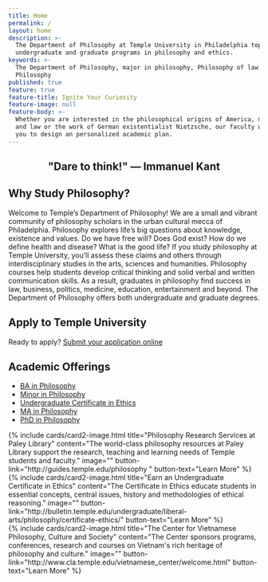```yaml
---
title: Home
permalink: /
layout: home
description: >-
  The Department of Philosophy at Temple University in Philadelphia top
  undergraduate and graduate programs in philosophy and ethics. 
keywords: >-
  The Department of Philosophy, major in philosophy, Philosophy of law, Feminist
  Philosophy
published: true
feature: true
feature-title: Ignite Your Curiosity
feature-image: null
feature-body: >-
  Whether you are interested in the philosophical origins of America, morality
  and law or the work of German existentialist Nietzsche, our faculty works with
  you to design an personalized academic plan.
---
```

## <center> "Dare to think!" — Immanuel Kant </center>

## Why Study Philosophy?
Welcome to Temple’s Department of Philosophy! We are a small and vibrant community of philosophy scholars in the urban cultural mecca of Philadelphia. Philosophy explores life’s big questions about knowledge, existence and values. Do we have free will? Does God exist? How do we define health and disease? What is the good life? If you study philosophy at Temple University, you’ll assess these claims and others through interdisciplinary studies in the arts, sciences and humanities. Philosophy courses help students develop critical thinking and solid verbal and written communication skills. As a result, graduates in philosophy find success in law, business, politics, medicine, education, entertainment and beyond. The Department of Philosophy offers both undergraduate and graduate degrees.

## Apply to Temple University
Ready to apply? [Submit your application online](http://admissions.temple.edu/apply)

## Academic Offerings
- [BA in Philosophy](http://bulletin.temple.edu/undergraduate/liberal-arts/philosophy/ba-philosophy/)
- [Minor in Philosophy](http://bulletin.temple.edu/undergraduate/liberal-arts/philosophy/minor-philosophy/)
- [Undergraduate Certificate in Ethics](http://bulletin.temple.edu/undergraduate/liberal-arts/philosophy/certificate-ethics/)
- [MA in Philosophy](http://bulletin.temple.edu/graduate/scd/cla/philosophy-ma/)
- [PhD in Philosophy](http://bulletin.temple.edu/graduate/scd/cla/philosophy-phd/)

<div class="row row-wide">
  <div class="col m12 l4">{% include cards/card2-image.html 
    title="Philosophy Research Services at Paley Library" 
    content="The world-class philosophy resources at Paley Library support the research, teaching and learning needs of Temple students and faculty." 
    image="" 
    button-link="http://guides.temple.edu/philosophy " 
    button-text="Learn More" %}
  </div>
  <div class="row row-wide">
    <div class="col m12 l4">{% include cards/card2-image.html 
      title="Earn an Undergraduate Certificate in Ethics" 
      content="The Certificate in Ethics educate students in essential concepts, central issues, history and methodologies of ethical reasoning." 
      image="" 
      button-link="http://bulletin.temple.edu/undergraduate/liberal-arts/philosophy/certificate-ethics/" 
      button-text="Learn More" %}
    </div>
    <div class="row row-wide">
      <div class="col m12 l4">{% include cards/card2-image.html 
        title="The Center for Vietnamese Philosophy, Culture and Society" 
        content="The Center sponsors programs, conferences, research and courses on Vietnam's rich heritage of philosophy and culture." 
        image="" 
        button-link="http://www.cla.temple.edu/vietnamese_center/welcome.html" 
        button-text="Learn More" %}
      </div>
</div>
